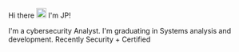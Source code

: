 <b1>Hi there</b1> <img src="https://github.com/MartinHeinz/MartinHeinz/blob/master/wave.gif" width="20"> I'm JP!

I'm a cybersecurity Analyst. I'm graduating in Systems analysis and development. Recently Security + Certified
